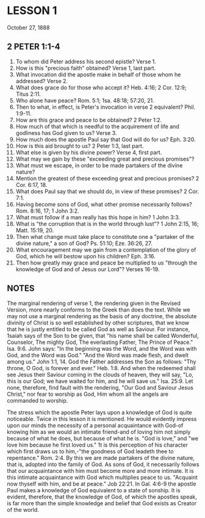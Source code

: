 # LESSON 1
October 27, 1888

## 2 PETER 1:1-4

1. To whom did Peter address his second epistle? Verse 1.
2. How is this "precious faith" obtained? Verse 1, last part.
3. What invocation did the apostle make in behalf of those whom he addressed? Verse 2.
4. What does grace do for those who accept it? Heb. 4:16; 2 Cor. 12:9; Titus 2:11.
5. Who alone have peace? Rom. 5:1; 1sa. 48:18; 57:20, 21.
6. Then to what, in effect, is Peter's invocation in verse 2 equivalent? Phil. 1:9-11.
7. How are this grace and peace to be obtained? 2 Peter 1:2.
8. How much of that which is needful to the acquirement of life and godliness has God given to us? Verse 3.
9. How much does the apostle Paul say that God will do for us? Eph. 3:20.
10. How is this aid brought to us? 2 Peter 1:3, last part.
11. What else is given by his divine power? Verse 4, first part.
12. What may we gain by these "exceeding great and precious promises"?
13. What must we escape, in order to be made partakers of the divine nature?
14. Mention the greatest of these exceeding great and precious promises? 2 Cor. 6:17, 18.
15. What does Paul say that we should do, in view of these promises? 2 Cor. 7:1.
16. Having become sons of God, what other promise necessarily follows? Rom. 8:16, 17; 1 John 3:2.
17. What must follow if a man really has this hope in him? 1 John 3:3.
18. What is "the corruption that is in the world through lust"? 1 John 2:15, 16; Matt. 15:19, 20.
19. Then what change must take place to constitute one a "partaker of the divine nature," a son of God? Ps. 51:10; Eze. 36:26, 27.
20. What encouragement may we gain from a contemplation of the glory of God, which he will bestow upon his children? Eph. 3:16.
21. Then how greatly may grace and peace be multiplied to us "through the knowledge of God and of Jesus our Lord"? Verses 16-19.

## NOTES

The marginal rendering of verse 1, the rendering given in the Revised Version, more nearly conforms to the Greek than does the text. While we may not use a marginal rendering as the basis of any doctrine, the absolute divinity of Christ is so well established by other scriptures, that we know that he is justly entitled to be called God as well as Saviour. For instance, 1saiah says of the Son to be given, that "his name shall be called Wonderful, Counselor, The mighty God, The everlasting Father, The Prince of Peace." Isa. 9:6. John says: "In the beginning was the Word, and the Word was with God, and the Word was God." "And the Word was made flesh, and dwelt among us." John 1:1, 14. God the Father addresses the Son as follows: "Thy throne, O God, is forever and ever." Heb. 1:8. And when the redeemed shall see Jesus their Saviour coming in the clouds of heaven, they will say, "Lo, this is our God; we have waited for him, and he will save us." Isa. 25:9. Let none, therefore, find fault with the rendering, "Our God and Saviour Jesus Christ," nor fear to worship as God, Him whom all the angels are commanded to worship.

The stress which the apostle Peter lays upon a knowledge of God is quite noticeable. Twice in this lesson it is mentioned. He would evidently impress upon our minds the necessity of a personal acquaintance with God-of knowing him as we would an intimate friend-and of loving him not simply because of what he does, but because of what he is. "God is love," and "we love him because he first loved us." 1t is this perception of his character which first draws us to him,-"the goodness of God leadeth thee to repentance." Rom. 2:4. By this we are made partakers of the divine nature, that is, adopted into the family of God. As sons of God, it necessarily follows that our acquaintance with him must become more and more intimate. It is this intimate acquaintance with God which multiplies peace to us. "Acquaint now thyself with him, and be at peace." Job 22:21. In Gal. 4:6-9 the apostle Paul makes a knowledge of God equivalent to a state of sonship. It is evident, therefore, that the knowledge of God, of which the apostles speak, is far more than the simple knowledge and belief that God exists as Creator of the world.